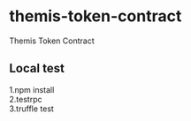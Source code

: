 # themis-token-contract
Themis Token Contract

## Local test
1.npm install  
2.testrpc  
3.truffle test



